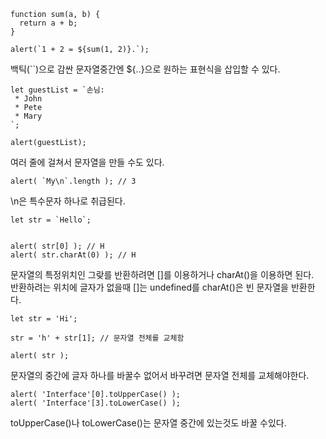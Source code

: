 ```
function sum(a, b) {
  return a + b;
}

alert(`1 + 2 = ${sum(1, 2)}.`);
```
백틱(``)으로 감싼 문자열중간엔 ${..}으로 원하는 표현식을 삽입할 수 있다.<br>

```
let guestList = `손님:
 * John
 * Pete
 * Mary
`;

alert(guestList);
```
여러 줄에 걸쳐서 문자열을 만들 수도 있다.

```
alert( `My\n`.length ); // 3
```
\n은 특수문자 하나로 취급된다.

```
let str = `Hello`;


alert( str[0] ); // H
alert( str.charAt(0) ); // H
```
문자열의 특정위치인 그랒를 반환하려면 []를 이용하거나 charAt()을 이용하면 된다.<br>
반환하려는 위치에 글자가 없을때 []는 undefined를 charAt()은 빈 문자열을 반환한다.

```
let str = 'Hi';

str = 'h' + str[1]; // 문자열 전체를 교체함

alert( str ); 
```
문자열의 중간에 글자 하나를 바꿀수 없어서 바꾸려면 문자열 전체를 교체해야한다.<br>
```
alert( 'Interface'[0].toUpperCase() );
alert( 'Interface'[3].toLowerCase() );
```
toUpperCase()나 toLowerCase()는 문자열 중간에 있는것도 바꿀 수있다.




